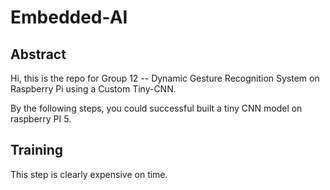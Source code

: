 # Embedded-AI

## Abstract
Hi, this is the repo for Group 12 -- Dynamic Gesture Recognition System on Raspberry Pi using a Custom Tiny-CNN.

By the following steps, you could successful built a tiny CNN model on raspberry PI 5.

## Training
This step is clearly expensive on time. 
